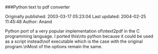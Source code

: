 ###Python text to pdf converter

Originally published: 2003-03-17 05:23:04
Last updated: 2004-02-25 11:45:48
Author: Anand 

Python port of a very popular implementation of\ntext2pdf in the C programming language. I ported this\nto python because it could be used as a script instead\nof executable which is the case with the original program.\nMost of the options remain the same.